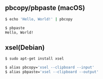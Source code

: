 ## pbcopy/pbpaste (macOS)

~~~bash
$ echo 'Hello, World!' | pbcopy
~~~

~~~bash
$ pbpaste
Hello, World!
~~~


## xsel(Debian)


~~~bash
$ sudo apt-get install xsel
~~~

~~~bash
$ alias pbcopy='xsel --clipboard --input'
$ alias pbpaste='xsel --clipboard --output'
~~~